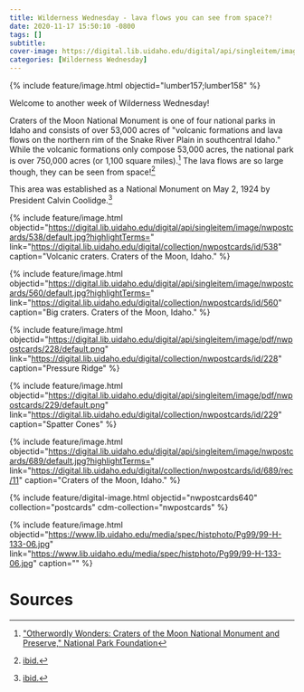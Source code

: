 ```yaml
---
title: Wilderness Wednesday - lava flows you can see from space?!
date: 2020-11-17 15:50:10 -0800
tags: []
subtitle: 
cover-image: https://digital.lib.uidaho.edu/digital/api/singleitem/image/pdf/nwpostcards/229/default.png
categories: [Wilderness Wednesday]
---
```


{% include feature/image.html objectid="lumber157;lumber158" %}

Welcome to another week of Wilderness Wednesday!

Craters of the Moon National Monument is one of four national parks in Idaho and consists of over 53,000 acres of "volcanic formations and lava flows on the northern rim of the Snake River Plain in southcentral Idaho." While the volcanic formations only compose 53,000 acres, the national park is over 750,000 acres (or 1,100 square miles).[^1] The lava flows are so large though, they can be seen from space![^2]

This area was established as a National Monument on May 2, 1924 by President Calvin Coolidge.[^3]

{% include feature/image.html objectid="https://digital.lib.uidaho.edu/digital/api/singleitem/image/nwpostcards/538/default.jpg?highlightTerms=" link="https://digital.lib.uidaho.edu/digital/collection/nwpostcards/id/538" caption="Volcanic craters. Craters of the Moon, Idaho." %}

{% include feature/image.html objectid="https://digital.lib.uidaho.edu/digital/api/singleitem/image/nwpostcards/560/default.jpg?highlightTerms=" link="https://digital.lib.uidaho.edu/digital/collection/nwpostcards/id/560" caption="Big craters. Craters of the Moon, Idaho." %}

{% include feature/image.html objectid="https://digital.lib.uidaho.edu/digital/api/singleitem/image/pdf/nwpostcards/228/default.png" link="https://digital.lib.uidaho.edu/digital/collection/nwpostcards/id/228" caption="Pressure Ridge" %}

{% include feature/image.html objectid="https://digital.lib.uidaho.edu/digital/api/singleitem/image/pdf/nwpostcards/229/default.png" link="https://digital.lib.uidaho.edu/digital/collection/nwpostcards/id/229" caption="Spatter Cones" %}

{% include feature/image.html objectid="https://digital.lib.uidaho.edu/digital/api/singleitem/image/nwpostcards/689/default.jpg?highlightTerms=" link="https://digital.lib.uidaho.edu/digital/collection/nwpostcards/id/689/rec/11" caption="Craters of the Moon, Idaho." %}

{% include feature/digital-image.html objectid="nwpostcards640" collection="postcards"  cdm-collection="nwpostcards" %}

{% include feature/image.html objectid="https://www.lib.uidaho.edu/media/spec/histphoto/Pg99/99-H-133-06.jpg" link="https://www.lib.uidaho.edu/media/spec/histphoto/Pg99/99-H-133-06.jpg" caption="" %}


# Sources

[^1]: ["Otherwordly Wonders: Craters of the Moon National Monument and Preserve," National Park Foundation](https://www.nationalparks.org/explore-parks/craters-moon-national-monument-and-preserve#:~:text=Park%20Information,River%20Plain%20in%20southcentral%20Idaho.)

[^2]: [ibid.](https://www.nationalparks.org/explore-parks/craters-moon-national-monument-and-preserve#:~:text=Park%20Information,River%20Plain%20in%20southcentral%20Idaho.)

[^3]: [ibid.](https://www.nationalparks.org/explore-parks/craters-moon-national-monument-and-preserve#:~:text=Park%20Information,River%20Plain%20in%20southcentral%20Idaho.)